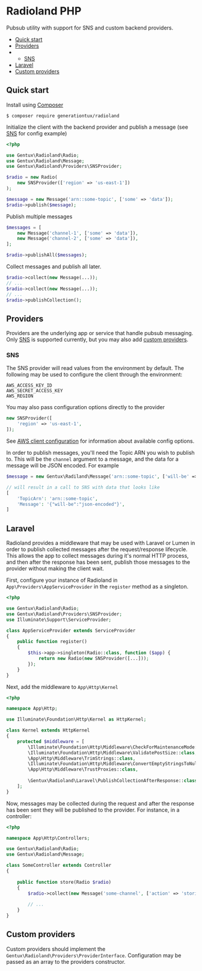 # Radioland PHP

Pubsub utility with support for SNS and custom backend providers.

- [Quick start](#quick-start)
- [Providers](#providers)
- - [SNS](#sns)
- [Laravel](#laravel)
- [Custom providers](#custom-providers)

## Quick start

Install using [Composer](https://getcomposer.org/)
```
$ composer require generationtux/radioland
```

Initialize the client with the backend provider and publish a message (see [SNS](#sns) for config example)
```php
<?php

use Gentux\Radioland\Radio;
use Gentux\Radioland\Message;
use Gentux\Radioland\Providers\SNSProvider;

$radio = new Radio(
    new SNSProvider(['region' => 'us-east-1'])
);

$message = new Message('arn::some-topic', ['some' => 'data']);
$radio->publish($message);
```

Publish multiple messages
```php
$messages = [
    new Message('channel-1', ['some' => 'data']),
    new Message('channel-2', ['some' => 'data']),
];

$radio->publishAll($messages);
```

Collect messages and publish all later.
```php
$radio->collect(new Message(...));
// ...
$radio->collect(new Message(...));
// ...
$radio->publishCollection();
```

## Providers

Providers are the underlying app or service that handle pubsub messaging. Only [SNS](#sns) is supported currently, but you may also add [custom providers](#custom-providers).

### SNS

The SNS provider will read values from the environment by default. The following may be used to configure the client through the environment:
```
AWS_ACCESS_KEY_ID
AWS_SECRET_ACCESS_KEY
AWS_REGION
```

You may also pass configuration options directly to the provider
```php
new SNSProvider([
    'region' => 'us-east-1',
]);
```

See [AWS client configuration](http://docs.aws.amazon.com/aws-sdk-php/v3/guide/guide/configuration.html) for information about available config options.

In order to publish messages, you'll need the Topic ARN you wish to publish to. This will be the `channel` argument to a message, and the data for a message will be JSON encoded. For example
```php
$message = new Gentux\Radiland\Message('arn::some-topic', ['will-be' => 'json-encoded']);

// will result in a call to SNS with data that looks like
[
    'TopicArn': 'arn::some-topic',
    'Message': '{"will-be":"json-encoded"}',
]
```

## Laravel

Radioland provides a middleware that may be used with Laravel or Lumen in order to publish collected messages after the request/response lifecycle. This allows the app to collect messages during it's normal HTTP process, and then after the response has been sent, publish those messages to the provider without making the client wait.

First, configure your instance of Radioland in `App\Providers\AppServiceProvider`  in the `register` method as a singleton.

```php
<?php

use Gentux\Radioland\Radio;
use Gentux\Radioland\Providers\SNSProvider;
use Illuminate\Support\ServiceProvider;

class AppServiceProvider extends ServiceProvider
{
    public function register()
    {
        $this->app->singleton(Radio::class, function ($app) {
            return new Radio(new SNSProvider([...]));
        });
    }
}
```

Next, add the middleware to `App\Http\Kernel`

```php
<?php

namespace App\Http;

use Illuminate\Foundation\Http\Kernel as HttpKernel;

class Kernel extends HttpKernel
{
    protected $middleware = [
        \Illuminate\Foundation\Http\Middleware\CheckForMaintenanceMode::class,
        \Illuminate\Foundation\Http\Middleware\ValidatePostSize::class,
        \App\Http\Middleware\TrimStrings::class,
        \Illuminate\Foundation\Http\Middleware\ConvertEmptyStringsToNull::class,
        \App\Http\Middleware\TrustProxies::class,
        
        \Gentux\Radioland\Laravel\PublishCollectionAfterResponse::class, // <<------ Add middleware class
    ];
}
```

Now, messages may be collected during the request and after the response has been sent they will be published to the provider. For instance, in a controller:

```php
<?php

namespace App\Http\Controllers;

use Gentux\Radioland\Radio;
use Gentux\Radioland\Message;

class SomeController extends Controller
{
    
    public function store(Radio $radio)
    {
        $radio->collect(new Message('some-channel', ['action' => 'storing new data']));
        
        // ...
    }
}
```

## Custom providers

Custom providers should implement the `Gentux\Radioland\Providers\ProviderInterface`. Configuration may be passed as an array to the providers constructor.